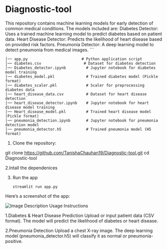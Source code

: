# Diagnostic-tool

This repository contains machine learning models for early detection of common medical conditions. The models included are:
Diabetes Detector: Uses a trained machine learning model to predict diabetes based on patient data.
Heart Disease Detector: Predicts the likelihood of heart disease based on provided risk factors.
Pneumonia Detector: A deep learning model to detect pneumonia from medical images.
    ```
    
    │── app.py                        # Python application script
    │── diabetes.csv                   # Dataset for diabetes detection
    │── Diabetes_detector.ipynb         # Jupyter notebook for diabetes model training
    │── diabetes_model.pkl              # Trained diabetes model (Pickle format)
    │── diabetes_scaler.pkl             # Scaler for preprocessing diabetes data
    │── heart_disease_data.csv          # Dataset for heart disease detection
    │── heart_disease_detector.ipynb    # Jupyter notebook for heart disease model training
    │── Heart_disease_model.pkl         # Trained heart disease model (Pickle format)
    │── pneumonia_detection.ipynb       # Jupyter notebook for pneumonia detection model
    │── pneumonia_detector.h5           # Trained pneumonia model (H5 format)

1. Clone the repository:

git clone https://github.com/TanishaChauhan19/Diagnostic-tool.git
cd Diagnostic-tool

2.Intall the dependenices

3. Run the app
    ```
   streamlit run app.py

Here’s a screenshot of the app:

  ![Image Description]()
Usage Instructions

1.Diabetes & Heart Disease Prediction
Upload or input patient data (CSV format).
The model will predict the likelihood of diabetes or heart disease.

2.Pneumonia Detection
Upload a chest X-ray image.
The deep learning model (pneumonia_detector.h5) will classify it as normal or pneumonia-positive.


